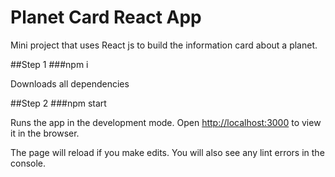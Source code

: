 # Planet Card React App

Mini project that uses React js to build the information card about a planet.

##Step 1 
###npm i

Downloads all dependencies

##Step 2 
###npm start

Runs the app in the development mode.
Open [http://localhost:3000](http://localhost:3000) to view it in the browser.

The page will reload if you make edits.
You will also see any lint errors in the console.
